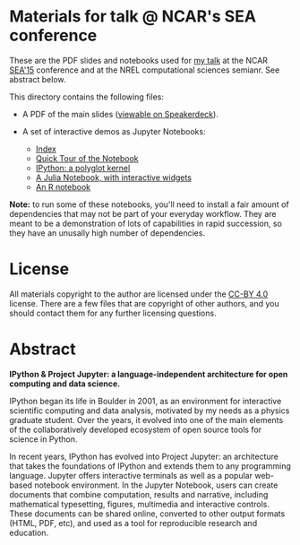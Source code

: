 # Materials for talk @ NCAR's SEA conference

These are the PDF slides and notebooks used for [my talk](https://sea.ucar.edu/event/project-jupyter-language-independent-architecture-open-computing-and-data-science) at the NCAR [SEA'15](https://sea.ucar.edu/conference/2015) conference and at the NREL computational sciences semianr.  See abstract below.

This directory contains the following files:

* A PDF of the main slides ([viewable on Speakerdeck](https://speakerdeck.com/fperez/ipython-and-project-jupyter-a-language-independent-architecture-for-open-computing-and-data-science)).

* A set of interactive demos as Jupyter Notebooks:
  - [Index](http://nbviewer.ipython.org/github/fperez/talk-1504-boulder/blob/master/Index.ipynb)
  - [Quick Tour of the Notebook](http://nbviewer.ipython.org/github/fperez/talk-1504-boulder/blob/master/QuickTour.ipynb)
  - [IPython: a polyglot kernel](http://nbviewer.ipython.org/github/fperez/talk-1504-boulder/blob/master/Multiple%20languages%20from%20inside%20IPython.ipynb)
  - [A Julia Notebook, with interactive widgets](http://nbviewer.ipython.org/github/fperez/talk-1504-boulder/blob/master/Julia-Interactive%20Widgets.ipynb)
  - [An R notebook](http://nbviewer.ipython.org/github/fperez/talk-1504-boulder/blob/master/ggplot2-examples.ipynb)


**Note:** to run some of these notebooks, you'll need to install a fair amount of dependencies that may not be part of your everyday workflow. They are meant to be a demonstration of lots of capabilities in rapid succession, so they have an unusally high number of dependencies.

# License

All materials copyright to the author are licensed under the [CC-BY 4.0](https://creativecommons.org/licenses/by/4.0/) license.  There are a few files that are copyright of other authors, and you should contact them for any further licensing questions.


# Abstract

**IPython & Project Jupyter: a language-independent architecture for open
computing and data science.**


IPython began its life in Boulder in 2001, as an environment for
interactive scientific computing and data analysis, motivated by my
needs as a physics graduate student. Over the years, it evolved into
one of the main elements of the collaboratively developed ecosystem of
open source tools for science in Python.

In recent years, IPython has evolved into Project Jupyter: an
architecture that takes the foundations of IPython and extends them to
any programming language. Jupyter offers interactive terminals as well
as a popular web-based notebook environment. In the Jupyter Notebook,
users can create documents that combine computation, results and
narrative, including mathematical typesetting, figures, multimedia and
interactive controls.  These documents can be shared online, converted
to other output formats (HTML, PDF, etc), and used as a tool for
reproducible research and education.
